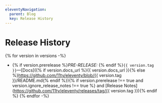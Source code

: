 ```yaml
---
eleventyNavigation:
  parent: Blog
  key: Release History
---
```

# Release History

{% for version in versions -%}
* {% if version.prerelease %}_PRE-RELEASE:_ {% endif %}`{{ version.tag }}`—[Docs]({% if version.docs_url %}{{ version.docs_url }}{% else %}https://github.com/11ty/eleventy/blob/{{ version.tag }}/README.md{% endif %}){% if version.prerelease !== true and version.ignore_release_notes !== true %} and [Release Notes](https://github.com/11ty/eleventy/releases/tag/{{ version.tag }}){% endif %}
{% endfor -%}
